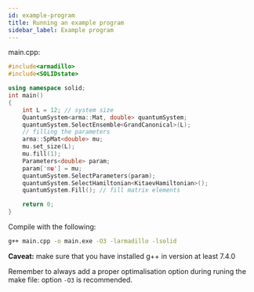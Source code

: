 ```yaml
---
id: example-program
title: Running an example program
sidebar_label: Example program
---
```



main.cpp:
```c++
#include<armadillo>
#include<SOLIDstate>

using namespace solid;
int main()
{
    int L = 12; // system size
	QuantumSystem<arma::Mat, double> quantumSystem;
    quantumSystem.SelectEnsemble<GrandCanonical>(L);
    // filling the parameters
    arma::SpMat<double> mu;
	mu.set_size(L);
	mu.fill(1);
	Parameters<double> param;
	param['mu'] = mu;
	quantumSystem.SelectParameters(param);
    quantumSystem.SelectHamiltonian<KitaevHamiltonian>();
	quantumSystem.Fill(); // fill matrix elements

    return 0;
}
```

Compile with the following:

```bash
g++ main.cpp -o main.exe -O3 -larmadillo -lsolid
```
**Caveat:** make sure that you have installed g++ in version at least 7.4.0

Remember to always add a proper optimalisation option during runing the make file: option `-O3` is recommended. 